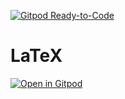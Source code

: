 [![Gitpod Ready-to-Code](https://img.shields.io/badge/Gitpod-Ready--to--Code-blue?logo=gitpod)](https://gitpod.io/#https://github.com/PTrottier/latex) 

# LaTeX

[![Open in Gitpod](https://gitpod.io/button/open-in-gitpod.svg)](https://gitpod.io/#https://github.com/barni363hun/latex)

